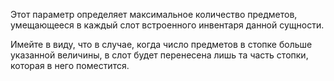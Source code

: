 Этот параметр определяет максимальное количество предметов, умещающееся в каждый слот встроенного инвентаря данной
сущности.

Имейте в виду, что в случае, когда число предметов в стопке больше указанной величины, в слот будет перенесена лишь та
часть стопки, которая в него поместится.